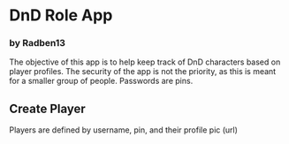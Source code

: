 # DnD Role App
### by Radben13

The objective of this app is to help keep track of DnD characters based on player profiles.
The security of the app is not the priority, as this is meant for a smaller group of people. Passwords are pins.

## Create Player
Players are defined by username, pin, and their profile pic (url)
